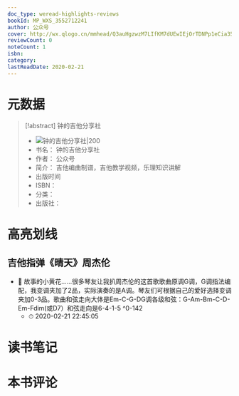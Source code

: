 ```yaml
---
doc_type: weread-highlights-reviews
bookId: MP_WXS_3552712241
author: 公众号
cover: http://wx.qlogo.cn/mmhead/Q3auHgzwzM7LIfKM7dUEwIEjOrTDNPp1eCia35EY9QibfFgST14fmNYg/0
reviewCount: 0
noteCount: 1
isbn: 
category: 
lastReadDate: 2020-02-21
---
```

# 元数据
> [!abstract] 钟的吉他分享社
> - ![ 钟的吉他分享社|200](http://wx.qlogo.cn/mmhead/Q3auHgzwzM7LIfKM7dUEwIEjOrTDNPp1eCia35EY9QibfFgST14fmNYg/0)
> - 书名： 钟的吉他分享社
> - 作者： 公众号
> - 简介： 吉他编曲制谱，吉他教学视频，乐理知识讲解
> - 出版时间 
> - ISBN： 
> - 分类： 
> - 出版社： 

# 高亮划线

## 吉他指弹《晴天》周杰伦


- 📌 故事的小黄花……很多琴友让我扒周杰伦的这首歌歌曲原调G调，G调指法编配，我变调夹加了2品，实际演奏的是A调。琴友们可根据自己的爱好选择变调夹加0-3品。歌曲和弦走向大体是Em-C-G-DG调各级和弦：G-Am-Bm-C-D-Em-Fdim(或D7）和弦走向是6-4-1-5 ^0-142
    - ⏱ 2020-02-21 22:45:05 
# 读书笔记

# 本书评论
